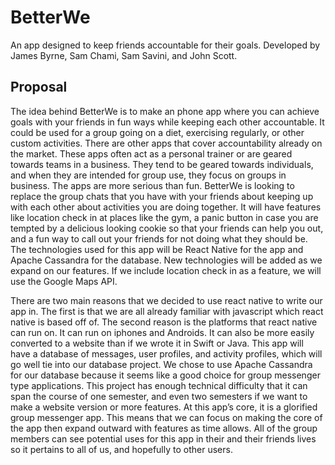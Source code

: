 # BetterWe
An app designed to keep friends accountable for their goals. Developed by James Byrne, Sam Chami, Sam Savini, and John Scott.

## Proposal
The idea behind BetterWe is to make an phone app where you can achieve goals with your friends in fun ways while keeping each other accountable. It could be used for a group going on a diet, exercising regularly, or other custom activities. There are other apps that cover accountability already on the market. These apps often act as a personal trainer or are geared towards teams in a business. They tend to be geared towards individuals, and when they are intended for group use, they focus on groups in business. The apps are more serious than fun. BetterWe is looking to replace the group chats that you have with your friends about keeping up with each other about activities you are doing together. It will have features like location check in at places like the gym, a panic button in case you are tempted by a delicious looking cookie so that your friends can help you out, and a fun way to call out your friends for not doing what they should be. The technologies used for this app will be React Native for the app and Apache Cassandra for the database. New technologies will be added as we expand on our features. If we include location check in as a feature, we will use the Google Maps API.

There are two main reasons that we decided to use react native to write our app in. The first is that we are all already familiar with javascript which react native is based off of. The second reason is the platforms that react native can run on. It can run on iphones and Androids. It can also be more easily converted to a website than if we wrote it in Swift or Java. This app will have a database of messages, user profiles, and activity profiles, which will go well tie into our database project. We chose to use Apache Cassandra for our database because it seems like a good choice for group messenger type applications. This project has enough technical difficulty that it can span the course of one semester, and even two semesters if we want to make a website version or more features. At this app’s core, it is a glorified group messenger app. This means that we can focus on making the core of the app then expand outward with features as time allows. All of the group members can see potential uses for this app in their and their friends lives so it pertains to all of us, and hopefully to other users.
